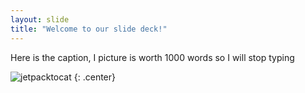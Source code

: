 ```yaml
---
layout: slide
title: "Welcome to our slide deck!"
---
```


Here is the caption, I picture is worth 1000 words so I will stop typing

![jetpacktocat](https://octodex.github.com/images/jetpacktocat.png)
{: .center}
